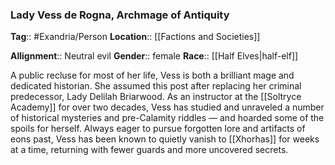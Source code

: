 ### Lady Vess de Rogna, Archmage of Antiquity
**Tag**:: #Exandria/Person
**Location**:: [[Factions and Societies]]

**Allignment**:: Neutral evil
**Gender**:: female
**Race**:: [[Half Elves|half-elf]]

A public recluse for most of her life, Vess is both a brilliant mage and dedicated historian. She assumed this post after replacing her criminal predecessor, Lady Delilah Briarwood. As an instructor at the [[Soltryce Academy]] for over two decades, Vess has studied and unraveled a number of historical mysteries and pre-Calamity riddles — and hoarded some of the spoils for herself. Always eager to pursue forgotten lore and artifacts of eons past, Vess has been known to quietly vanish to [[Xhorhas]] for weeks at a time, returning with fewer guards and more uncovered secrets.